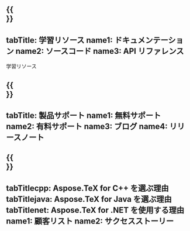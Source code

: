 ﻿---
translation: true
deploy: false
---

{{<section learningresources>}}
---
tabTitle: 学習リソース
name1: ドキュメンテーション
name2: ソースコード
name3: API リファレンス
---

学習リソース

{{<section support>}}
---
tabTitle: 製品サポート
name1: 無料サポート
name2: 有料サポート
name3: ブログ
name4: リリースノート
---

{{<section why>}}
---
tabTitlecpp: Aspose.TeX for C++ を選ぶ理由
tabTitlejava: Aspose.TeX for Java を選ぶ理由
tabTitlenet: Aspose.TeX for .NET を使用する理由
name1: 顧客リスト
name2: サクセスストーリー
---




